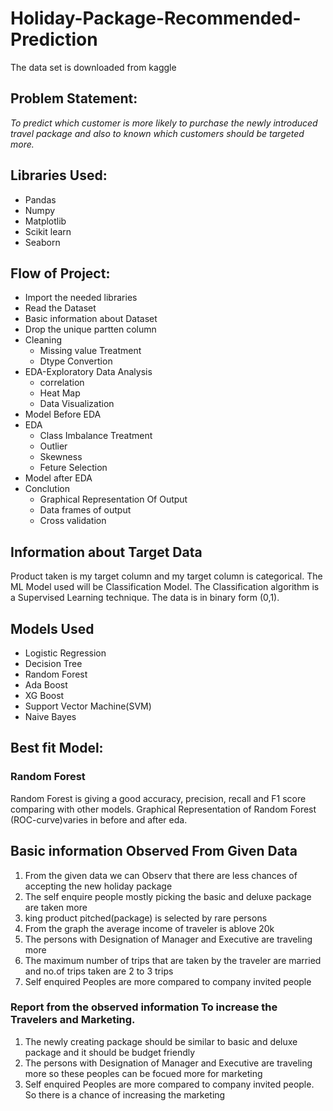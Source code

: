 # Holiday-Package-Recommended-Prediction

The data set is downloaded from kaggle 

## Problem Statement:
*To predict which customer is more likely to purchase the newly introduced travel package and also to known which customers should be targeted more.*

## Libraries Used:
- Pandas
- Numpy
- Matplotlib
- Scikit learn
- Seaborn

## Flow of Project:
- Import the needed libraries
- Read the Dataset
- Basic information about Dataset
- Drop the unique partten column
- Cleaning
  - Missing value Treatment
  - Dtype Convertion
- EDA-Exploratory Data Analysis
  - correlation
  - Heat Map
  - Data Visualization
- Model Before EDA
- EDA
  - Class Imbalance Treatment
  - Outlier
  - Skewness
  - Feture Selection
- Model after EDA
- Conclution
  - Graphical Representation Of Output
  - Data frames of output
  - Cross validation
 
## Information about Target  Data 
Product taken is my target column and my target column is categorical.
The ML Model used will be Classification Model. The Classification algorithm is a Supervised Learning technique.
The data is in binary form (0,1).

## Models Used
- Logistic Regression
- Decision Tree
- Random Forest 
- Ada Boost
- XG Boost 
- Support Vector Machine(SVM)
- Naive Bayes

## Best fit Model:
### Random Forest
Random Forest  is giving a good accuracy, precision, recall and F1 score comparing  with other models. Graphical Representation of Random Forest (ROC-curve)varies in before
and after eda.
 
## Basic information Observed From Given Data
1. From the given data we can Observ that there are less chances of accepting the new holiday package
2. The self enquire people mostly picking the basic and deluxe package are taken more
3. king product pitched(package) is selected by rare persons
4. From the graph the average income of traveler is ablove 20k 
5. The persons with Designation of Manager and Executive are traveling more
6. The maximum number of trips that are taken by the traveler are married and no.of trips taken are 2 to 3 trips
7. Self enquired Peoples are more compared to  company invited people

### Report from the observed information To increase the Travelers and Marketing.
1. The newly creating package should be similar to basic and deluxe package and it should be budget friendly
2. The persons with Designation of Manager and Executive are traveling more so these peoples can be focued more for marketing
3. Self enquired Peoples are more compared to  company invited people. So there is a chance of increasing the marketing


